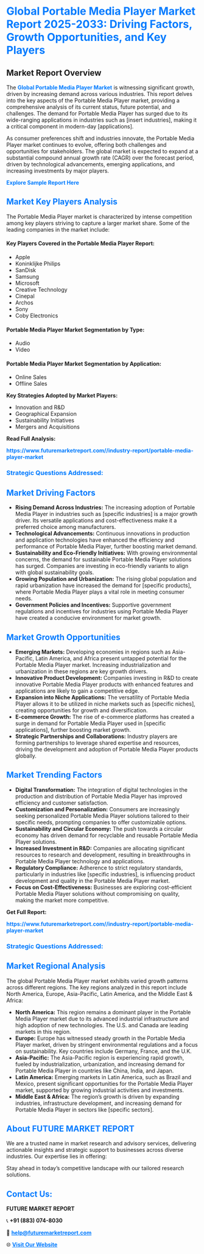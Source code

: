 <h1 style="color: #007BFF;">Global Portable Media Player Market Report 2025-2033: Driving Factors, Growth Opportunities, and Key Players</h1>

<section id="overview">
<h2>Market Report Overview</h2>
<p>The <a href="https://www.futuremarketreport.com//industry-report/portable-media-player-market" style="color: #007BFF; text-decoration: none;"><strong>Global Portable Media Player Market</strong></a> is witnessing significant growth, driven by increasing demand across various industries. This report delves into the key aspects of the Portable Media Player market, providing a comprehensive analysis of its current status, future potential, and challenges. The demand for Portable Media Player has surged due to its wide-ranging applications in industries such as [insert industries], making it a critical component in modern-day [applications].</p>
<p>As consumer preferences shift and industries innovate, the Portable Media Player market continues to evolve, offering both challenges and opportunities for stakeholders. The global market is expected to expand at a substantial compound annual growth rate (CAGR) over the forecast period, driven by technological advancements, emerging applications, and increasing investments by major players.</p>
</section>

<section id="overview">
<p><a href="https://www.futuremarketreport.com//request-sample/reportId=81734" style="color: #007BFF; text-decoration: none;"><strong>Explore Sample Report Here</strong></a></p>
</section>

<section id="key-players">
<h2 style="color: #007BFF;">Market Key Players Analysis</h2>
<p>The Portable Media Player market is characterized by intense competition among key players striving to capture a larger market share. Some of the leading companies in the market include:</p>
<h4>Key Players Covered in the Portable Media Player Report:</h4>
<ul><li>Apple</li><li>Koninklijke Philips</li><li>SanDisk</li><li>Samsung</li><li>Microsoft</li><li>Creative Technology</li><li>Cinepal</li><li>Archos</li><li>Sony</li><li>Coby Electronics</li></ul>
<h4>Portable Media Player Market Segmentation by Type:</h4>
<ul><li>Audio</li><li>Video</li></ul>

<h4>Portable Media Player Market Segmentation by Application:</h4>
<ul><li>Online Sales</li><li>Offline Sales</li></ul>
<p><strong>Key Strategies Adopted by Market Players:</strong></p>
<ul>
<li>Innovation and R&D</li>
<li>Geographical Expansion</li>
<li>Sustainability Initiatives</li>
<li>Mergers and Acquisitions</li>
</ul>
</section>

<section>
<p><strong>Read Full Analysis: </strong></p><a href="https://www.futuremarketreport.com//industry-report/portable-media-player-market" style="color: #007BFF; text-decoration: none;"><strong>https://www.futuremarketreport.com//industry-report/portable-media-player-market</strong></a>
<h3 style="color: #007BFF;">Strategic Questions Addressed:</h3>
</section>

<section id="driving-factors">
<h2 style="color: #007BFF;">Market Driving Factors</h2>
<ul>
<li><strong>Rising Demand Across Industries:</strong> The increasing adoption of Portable Media Player in industries such as [specific industries] is a major growth driver. Its versatile applications and cost-effectiveness make it a preferred choice among manufacturers.</li>
<li><strong>Technological Advancements:</strong> Continuous innovations in production and application technologies have enhanced the efficiency and performance of Portable Media Player, further boosting market demand.</li>
<li><strong>Sustainability and Eco-Friendly Initiatives:</strong> With growing environmental concerns, the demand for sustainable Portable Media Player solutions has surged. Companies are investing in eco-friendly variants to align with global sustainability goals.</li>
<li><strong>Growing Population and Urbanization:</strong> The rising global population and rapid urbanization have increased the demand for [specific products], where Portable Media Player plays a vital role in meeting consumer needs.</li>
<li><strong>Government Policies and Incentives:</strong> Supportive government regulations and incentives for industries using Portable Media Player have created a conducive environment for market growth.</li>
</ul>
</section>

<section id="growth-opportunities">
<h2 style="color: #007BFF;">Market Growth Opportunities</h2>
<ul>
<li><strong>Emerging Markets:</strong> Developing economies in regions such as Asia-Pacific, Latin America, and Africa present untapped potential for the Portable Media Player market. Increasing industrialization and urbanization in these regions are key growth drivers.</li>
<li><strong>Innovative Product Development:</strong> Companies investing in R&D to create innovative Portable Media Player products with enhanced features and applications are likely to gain a competitive edge.</li>
<li><strong>Expansion into Niche Applications:</strong> The versatility of Portable Media Player allows it to be utilized in niche markets such as [specific niches], creating opportunities for growth and diversification.</li>
<li><strong>E-commerce Growth:</strong> The rise of e-commerce platforms has created a surge in demand for Portable Media Player used in [specific applications], further boosting market growth.</li>
<li><strong>Strategic Partnerships and Collaborations:</strong> Industry players are forming partnerships to leverage shared expertise and resources, driving the development and adoption of Portable Media Player products globally.</li>
</ul>
</section>

<section id="trending-factors">
<h2 style="color: #007BFF;">Market Trending Factors</h2>
<ul>
<li><strong>Digital Transformation:</strong> The integration of digital technologies in the production and distribution of Portable Media Player has improved efficiency and customer satisfaction.</li>
<li><strong>Customization and Personalization:</strong> Consumers are increasingly seeking personalized Portable Media Player solutions tailored to their specific needs, prompting companies to offer customizable options.</li>
<li><strong>Sustainability and Circular Economy:</strong> The push towards a circular economy has driven demand for recyclable and reusable Portable Media Player solutions.</li>
<li><strong>Increased Investment in R&D:</strong> Companies are allocating significant resources to research and development, resulting in breakthroughs in Portable Media Player technology and applications.</li>
<li><strong>Regulatory Compliance:</strong> Adherence to strict regulatory standards, particularly in industries like [specific industries], is influencing product development and quality in the Portable Media Player market.</li>
<li><strong>Focus on Cost-Effectiveness:</strong> Businesses are exploring cost-efficient Portable Media Player solutions without compromising on quality, making the market more competitive.</li>
</ul>
</section>

<section>
<p><strong>Get Full Report: </strong></p><a href="https://www.futuremarketreport.com//industry-report/portable-media-player-market" style="color: #007BFF; text-decoration: none;"><strong>https://www.futuremarketreport.com//industry-report/portable-media-player-market</strong></a>
<h3 style="color: #007BFF;">Strategic Questions Addressed:</h3>
</section>


<section id="regional-analysis">
<h2 style="color: #007BFF;">Market Regional Analysis</h2>
<p>The global Portable Media Player market exhibits varied growth patterns across different regions. The key regions analyzed in this report include North America, Europe, Asia-Pacific, Latin America, and the Middle East & Africa:</p>
<ul>
<li><strong>North America:</strong> This region remains a dominant player in the Portable Media Player market due to its advanced industrial infrastructure and high adoption of new technologies. The U.S. and Canada are leading markets in this region.</li>
<li><strong>Europe:</strong> Europe has witnessed steady growth in the Portable Media Player market, driven by stringent environmental regulations and a focus on sustainability. Key countries include Germany, France, and the U.K.</li>
<li><strong>Asia-Pacific:</strong> The Asia-Pacific region is experiencing rapid growth, fueled by industrialization, urbanization, and increasing demand for Portable Media Player in countries like China, India, and Japan.</li>
<li><strong>Latin America:</strong> Emerging markets in Latin America, such as Brazil and Mexico, present significant opportunities for the Portable Media Player market, supported by growing industrial activities and investments.</li>
<li><strong>Middle East & Africa:</strong> The region’s growth is driven by expanding industries, infrastructure development, and increasing demand for Portable Media Player in sectors like [specific sectors].</li>
</ul>
</section>

<footer>
<h2 style="color: #007BFF;">About FUTURE MARKET REPORT</h2>
<p>We are a trusted name in market research and advisory services, delivering actionable insights and strategic support to businesses across diverse industries. Our expertise lies in offering:</p>

<p>Stay ahead in today’s competitive landscape with our tailored research solutions.</p>

<h2 style="color: #007BFF;">Contact Us:</h2>
<p><strong>FUTURE MARKET REPORT</strong></p>
<p>📞 <strong>+91 (883) 074-8030</strong></p>
<p>📧 <strong><a href="mailto:help@futuremarketreport.com" style="color: #007BFF;">help@futuremarketreport.com</a></strong></p>
<p>🌐 <strong><a href="https://www.futuremarketreport.com/" style="color: #007BFF;">Visit Our Website</a></strong></p>
</footer>